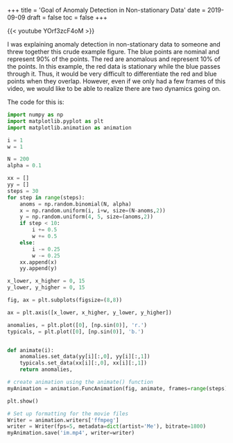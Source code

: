 +++
title = 'Goal of Anomaly Detection in Non-stationary Data'
date = 2019-09-09
draft = false
toc = false
+++

{{< youtube YOrf3zcF4oM >}}

I was explaining anomaly detection in non-stationary data to someone and threw together this crude example figure. The blue points are nominal and represent 90% of the points. The red are anomalous and represent 10% of the points. In this example, the red data is stationary while the blue passes through it. Thus, it would be very difficult to differentiate the red and blue points when they overlap. However, even if we only had a few frames of this video, we would like to be able to realize there are two dynamics going on.  

The code for this is:

```py
import numpy as np
import matplotlib.pyplot as plt
import matplotlib.animation as animation

i = 1
w = 1

N = 200
alpha = 0.1

xx = []
yy = []
steps = 30
for step in range(steps):
    anoms = np.random.binomial(N, alpha)
    x = np.random.uniform(i, i+w, size=(N-anoms,2))
    y = np.random.uniform(4, 5, size=(anoms,2))
    if step < 10:
        i += 0.5
        w += 0.5
    else:
        i -= 0.25
        w -= 0.25
    xx.append(x)
    yy.append(y)

x_lower, x_higher = 0, 15
y_lower, y_higher = 0, 15

fig, ax = plt.subplots(figsize=(8,8))

ax = plt.axis([x_lower, x_higher, y_lower, y_higher])

anomalies, = plt.plot([0], [np.sin(0)], 'r.')
typicals, = plt.plot([0], [np.sin(0)], 'b.')


def animate(i):
    anomalies.set_data(yy[i][:,0], yy[i][:,1])
    typicals.set_data(xx[i][:,0], xx[i][:,1])
    return anomalies,

# create animation using the animate() function
myAnimation = animation.FuncAnimation(fig, animate, frames=range(steps), interval=10, blit=True, repeat=True)

plt.show()

# Set up formatting for the movie files
Writer = animation.writers['ffmpeg']
writer = Writer(fps=5, metadata=dict(artist='Me'), bitrate=1800)
myAnimation.save('im.mp4', writer=writer)
```
